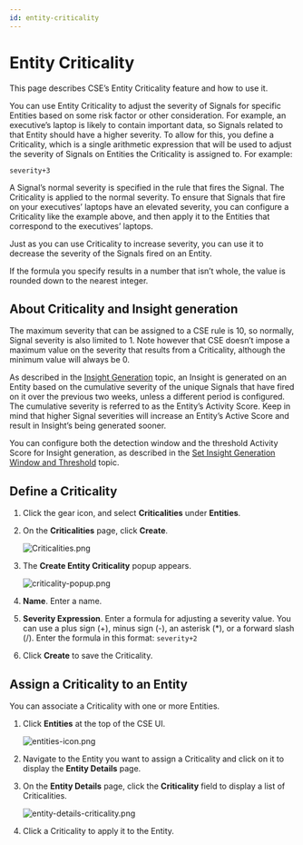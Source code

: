 ```yaml
---
id: entity-criticality
---
```


# Entity Criticality

This page describes CSE’s Entity Criticality feature and how to use it.

You can use Entity Criticality to adjust the severity of Signals for specific Entities based on some risk factor or other consideration. For example, an executive’s laptop is likely to contain important data, so Signals related to that Entity should have a higher severity. To allow for this, you define a Criticality, which is a single arithmetic expression that will be used to adjust the severity of Signals on Entities the Criticality is assigned to. For example:

`severity+3`

A Signal’s normal severity is specified in the rule that fires the Signal. The Criticality is applied to the normal severity. To ensure that Signals that fire on your executives’ laptops have an elevated severity, you can configure a Criticality like the example above, and then apply it to the Entities that correspond to the executives’ laptops. 

Just as you can use Criticality to increase severity, you can use it to decrease the severity of the Signals fired on an Entity.

If the formula you specify results in a number that isn’t whole, the value is rounded down to the nearest integer. 

## About Criticality and Insight generation

The maximum severity that can be assigned to a CSE rule is 10, so normally, Signal severity is also limited to 1. Note however that CSE doesn’t impose a maximum value on the severity that results from a Criticality, although the minimum value will always be 0. 

As described in the [Insight Generation](00Insight_Generation_Process.md "Insight Generation Process") topic, an Insight is generated on an Entity based on the cumulative severity of the unique Signals that have fired on it over the previous two weeks, unless a different period is configured. The cumulative
severity is referred to as the Entity’s Activity Score. Keep in mind that higher Signal severities will increase an Entity’s Active Score and result in Insight’s being generated sooner. 

You can configure both the detection window and the threshold Activity Score for Insight generation, as described in the [Set Insight Generation Window and Threshold](set-insight-generation-window-threshold.md) topic.

## Define a Criticality

1. Click the gear icon, and select **Criticalities** under **Entities**.
1. On the **Criticalities** page, click **Create**. 

    ![Criticalities.png](/img/cloud-siem-enterprise/Criticalities.png)
1. The **Create Entity Criticality** popup appears.

    ![criticality-popup.png](/img/cloud-siem-enterprise/criticality-popup.png)
1. **Name**. Enter a name. 
1. **Severity Expression**. Enter a formula for adjusting a severity value. You can use a plus sign (+), minus sign (-), an asterisk (\*), or a forward slash (/). Enter the formula in this format:   `severity+2 `
1. Click **Create** to save the Criticality.

## Assign a Criticality to an Entity

You can associate a Criticality with one or more Entities. 

1. Click **Entities** at the top of the CSE UI.

    ![entities-icon.png](/img/cloud-siem-enterprise/entities-icon.png)
1. Navigate to the Entity you want to assign a Criticality and click on it to display the **Entity Details** page. 
1. On the **Entity Details** page, click the **Criticality** field to display a list of Criticalities.

    ![entity-details-criticality.png](/img/cloud-siem-enterprise/entity-details-criticality.png)
1. Click a Criticality to apply it to the Entity.
